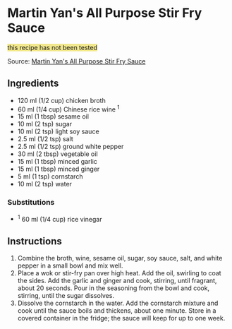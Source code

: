 # Martin Yan's All Purpose Stir Fry Sauce

<span style='background: khaki'>this recipe has not been tested</span>

Source: [Martin Yan's All Purpose Stir Fry Sauce](http://www.avclub.com/article/whats-brown-sauce-chinese-takeout-242142)

## Ingredients ##
* 120 ml (1/2 cup) chicken broth
* 60 ml (1/4 cup) Chinese rice wine <sup>1</sup>
* 15 ml (1 tbsp) sesame oil
* 10 ml (2 tsp) sugar
* 10 ml (2 tsp) light soy sauce
* 2.5 ml (1/2 tsp) salt
* 2.5 ml (1/2 tsp) ground white pepper
* 30 ml (2 tbsp) vegetable oil
* 15 ml (1 tbsp) minced garlic
* 15 ml (1 tbsp) minced ginger
* 5 ml (1 tsp) cornstarch
* 10 ml (2 tsp) water

### Substitutions ###
* <sup>1</sup> 60 ml (1/4 cup) rice vinegar

## Instructions ##
1. Combine the broth, wine, sesame oil, sugar, soy sauce, salt, and white pepper in a small bowl and mix well.
1. Place a wok or stir-fry pan over high heat. Add the oil, swirling to coat the sides. Add the garlic and ginger and cook, stirring, until fragrant, about 20 seconds. Pour in the seasoning from the bowl and cook, stirring, until the sugar dissolves.
1. Dissolve the cornstarch in the water. Add the cornstarch mixture and cook until the sauce boils and thickens, about one minute. Store in a covered container in the fridge; the sauce will keep for up to one week.
